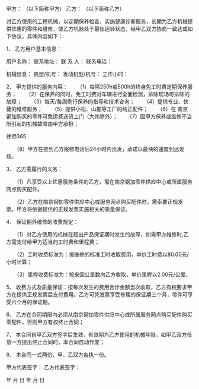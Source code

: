 
 甲方：                                      （以下简称甲方）
 乙方：                                      （以下简称乙方）
 
 对乙方使用的工程机械，以定期保养检查，实施健康诊断服务，长期为乙方机械提供优惠的零件和维修，使乙方机器处于最佳运转状态，经甲乙双方协商一致达成如下协议，具体内容如下：
 
 1、 乙方用户基本信息：
 
 用户名称：                联系地址：
 联 系 人：                联系电话： 
 
 机械信息： 
 机型/机号：               发动机型/机号：
 工作小时： 
 
 2、 甲方提供的服务内容：
 　　（1）每隔250h或500h的终身免工时费定期保养服务；
 　　（2）在保养的同时，免工时费对车辆进行全面检测，排除现场可排除的故障；
 　　（3）每天/每周例行保养的指导和技术咨询；
 　　（4）提供专业、快捷的维修服务；
 　　（5）提供小松、山推等工厂的纯正配件；
 　　（6）在
南京
钢加购买的零件可免运费送货上门（大件除外）；
 　　（7）因甲方保养或维修不当所引起的机械故障由甲方承担；




 
律师365






 　　（8）甲方在接到乙方报修电话后24小时内出发，承诺以最快的速度到达现场。

 

 3、 乙方需履行的义务：

 　　（1）凡享受以上优惠服务条件的乙方，需在南京钢加零件供应中心或所属服务网点购买配件。

 　　（2）乙方在南京钢加零件供应中心或服务网点购买配件时，需索要正规发票。甲方将依据提供的正规发票实施相关的质量保证。

 

 4、 保证期外维修的收费规定：

 　　（1）对乙方使用的机械在超出产品保证期时发生的故障，如需甲方维修时,乙方需支付给甲方适当的工时费和里程费；

 　　（2）工时收费标准为：按维修的标准工时收取费用，单价工时费以80.00元/小时计算；

 　　（3）里程收费标准为：按来回公里数向乙方收取，单价里程以2.00元/公里。

 

 5、 收费方式及质量保证：按每次发生的费用合计金额当次收取，乙方有权要求甲方在提供正规发票后支付费用。乙方可凭发票享受修理的保证期三个月，零件可享受六个月的保证期。

 

 6、 乙方在合同期限内必须从南京钢加零件供应中心或所属服务网点购买配件购买零配件，否则甲方有权终止合同；

 

 7、 本合同自甲乙双方签字后生效，有效期为乙方使用的机械年限，如甲乙双方任意一方提出终止合同时，本合同自动作废；

 

 8、 本合同一式两份，甲、乙双方各执一份。

 

 甲方代表签字： 乙方代表签字： 

 年  月  日 年  月  日  


 

 
 
 
 
 
  


  
 

  


  


  
 
 
 
 

